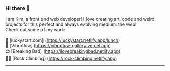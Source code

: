 ### Hi there 👋 
I am Kim, a front end web developer! I love creating art, code and weird projects for this perfect and always evolving medium: the web! <br>
Check out some of my work:<br>
 <br>
🍚 [luckystart.com] (https://luckystart.netlify.app/lunch) <br>
🔋 [Vibroflow] (https://vibroflow-gallery.vercel.app) <br>
📺 [Breaking Bad] (https://ilovebreakingbad.netlify.app) <br>
🧗‍♀️ [Rock Climbing] (https://rock-climbing.netlify.app) <br>

----
